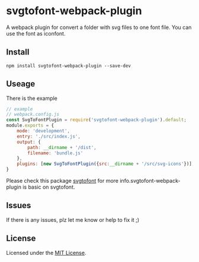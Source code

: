 # svgtofont-webpack-plugin
A webpack plugin for convert a folder with svg files to one font file. You can use the font as iconfont.


## Install
```
npm install svgtofont-webpack-plugin --save-dev
```
## Useage
There is the example

```javascript
// example 
// webpack.config.js
const SvgToFontPlugin = require('svgtofont-webpack-plugin').default;
module.exports = {
    mode: 'development',
    entry: './src/index.js',
    output: {
        path: __dirname + '/dist',
        filename: 'bundle.js'
    },
    plugins: [new SvgToFontPlugin({src:__dirname + '/src/svg-icons'})],
}
```
Please check this package  [svgtofont](https://www.npmjs.com/package/svgtofont) for more info.svgtofont-webpack-plugin is basic on svgtofont.

## Issues

If there is any issues, plz let me know or help to fix it ;)

## License

Licensed under the [MIT License](https://opensource.org/licenses/MIT).